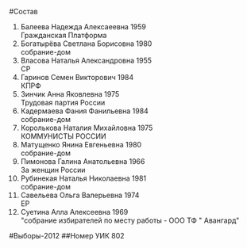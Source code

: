 #Состав
1. Балеева Надежда Алексаеевна 1959   
    Гражданская Платформа
2. Богатырёва Светлана Борисовна 1980   
    собрание-дом
3. Власова Наталья Александровна 1955   
    СР
4. Гаринов Семен Викторович 1984   
    КПРФ
5. Зинчик Анна Яковлевна 1975   
    Трудовая партия России
6. Кадермаева Фания Фанильевна 1984   
    собрание-дом
7. Королькова Наталия Михайловна 1975   
    КОММУНИСТЫ РОССИИ
8. Матущенко Янина Евгеньевна 1980   
    собрание-дом
9. Пимонова Галина Анатольевна 1966   
    За женщин России
10. Рубинекая Наталья Николаевна 1981   
    собрание-дом
11. Савельева Ольга Валерьевна 1974   
    ЕР
12. Суетина Алла Алексеевна 1969   
    "собрание избирателей по месту работы - ООО ТФ " Авангард"

#Выборы-2012
##Номер УИК
802
